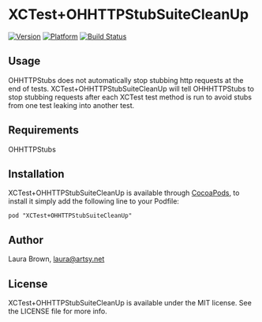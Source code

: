 # XCTest+OHHTTPStubSuiteCleanUp

[![Version](http://cocoapod-badges.herokuapp.com/v/XCTest+OHHTTPStubSuiteCleanUp/badge.png)](http://cocoadocs.org/docsets/XCTest+OHHTTPStubSuiteCleanUp)
[![Platform](http://cocoapod-badges.herokuapp.com/p/XCTest+OHHTTPStubSuiteCleanUp/badge.png)](http://cocoadocs.org/docsets/XCTest+OHHTTPStubSuiteCleanUp)
[![Build Status](https://travis-ci.org/1aurabrown/XCTest-OHHTTPStubSuiteCleanUp.svg)](https://travis-ci.org/1aurabrown/XCTest-OHHTTPStubSuiteCleanUp)

## Usage

OHHTTPStubs does not automatically stop stubbing http requests at the end of tests. XCTest+OHHTTPStubSuiteCleanUp will tell OHHHTTPStubs to stop stubbing requests after each XCTest test method is run to avoid stubs from one test leaking into another test.

## Requirements
OHHTTPStubs

## Installation

XCTest+OHHTTPStubSuiteCleanUp is available through [CocoaPods](http://cocoapods.org), to install
it simply add the following line to your Podfile:

    pod "XCTest+OHHTTPStubSuiteCleanUp"

## Author

Laura Brown, laura@artsy.net

## License

XCTest+OHHTTPStubSuiteCleanUp is available under the MIT license. See the LICENSE file for more info.

